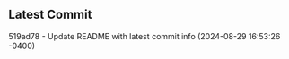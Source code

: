 
## Latest Commit
519ad78 - Update README with latest commit info (2024-08-29 16:53:26 -0400) <Yunxi-Zhou>
